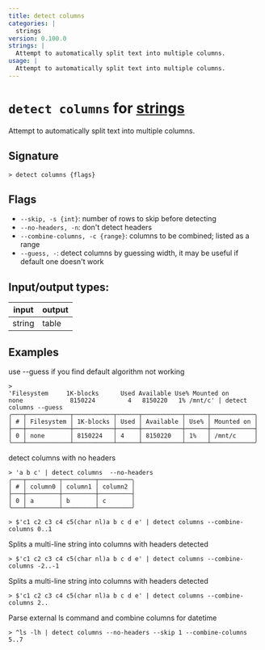 ```yaml
---
title: detect columns
categories: |
  strings
version: 0.100.0
strings: |
  Attempt to automatically split text into multiple columns.
usage: |
  Attempt to automatically split text into multiple columns.
---
```

<!-- This file is automatically generated. Please edit the command in https://github.com/nushell/nushell instead. -->

# `detect columns` for [strings](/commands/categories/strings.md)

<div class='command-title'>Attempt to automatically split text into multiple columns.</div>

## Signature

```> detect columns {flags} ```

## Flags

 -  `--skip, -s {int}`: number of rows to skip before detecting
 -  `--no-headers, -n`: don't detect headers
 -  `--combine-columns, -c {range}`: columns to be combined; listed as a range
 -  `--guess, -`: detect columns by guessing width, it may be useful if default one doesn't work


## Input/output types:

| input  | output |
| ------ | ------ |
| string | table  |

## Examples

use --guess if you find default algorithm not working
```nu
>
'Filesystem     1K-blocks      Used Available Use% Mounted on
none             8150224         4   8150220   1% /mnt/c' | detect columns --guess
╭───┬────────────┬───────────┬──────┬───────────┬──────┬────────────╮
│ # │ Filesystem │ 1K-blocks │ Used │ Available │ Use% │ Mounted on │
├───┼────────────┼───────────┼──────┼───────────┼──────┼────────────┤
│ 0 │ none       │ 8150224   │ 4    │ 8150220   │ 1%   │ /mnt/c     │
╰───┴────────────┴───────────┴──────┴───────────┴──────┴────────────╯

```

detect columns with no headers
```nu
> 'a b c' | detect columns  --no-headers
╭───┬─────────┬─────────┬─────────╮
│ # │ column0 │ column1 │ column2 │
├───┼─────────┼─────────┼─────────┤
│ 0 │ a       │ b       │ c       │
╰───┴─────────┴─────────┴─────────╯

```


```nu
> $'c1 c2 c3 c4 c5(char nl)a b c d e' | detect columns --combine-columns 0..1

```

Splits a multi-line string into columns with headers detected
```nu
> $'c1 c2 c3 c4 c5(char nl)a b c d e' | detect columns --combine-columns -2..-1

```

Splits a multi-line string into columns with headers detected
```nu
> $'c1 c2 c3 c4 c5(char nl)a b c d e' | detect columns --combine-columns 2..

```

Parse external ls command and combine columns for datetime
```nu
> ^ls -lh | detect columns --no-headers --skip 1 --combine-columns 5..7

```
